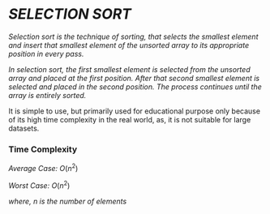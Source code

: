 # _SELECTION SORT_

_Selection sort is the technique of sorting, that selects the smallest element and insert that smallest element of the unsorted array to its appropriate position in every pass._

_In selection sort, the first smallest element is selected from the unsorted array and placed at the first position. After that second smallest element is selected and placed in the second position. The process continues until the array is entirely sorted._

It is simple to use, but primarily used for educational purpose only because of its high time complexity in the real world, as, it is not suitable for large datasets.

### Time Complexity
_Average Case: O_($n^2$)

_Worst Case: O_($n^2$)

_where,_ $n$ _is the number of elements_
